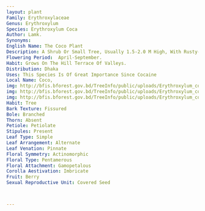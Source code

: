 ```yaml
---
layout: plant
Family: Erythroxylaceae
Genus: Erythroxylum
Species: Erythroxylum Coca
Author: Lamk.
Synonyms: 
English Name: The Coco Plant
Description: A Shrub Or Small Tree, Usually 1.5-2.0 M High, With Rusty-brown Branches, Young Twigs Warty. Leaves Oval, Obovate Or Elliptic, Varying In Different Cultivated Strains Or Varieties, 3.8-6.3 Cm Long, Dark Green Above, Paler Glaucous Beneath, Deciduous, Borne On The Extreme Tips Of The Slender Branches. Stipules Persistent, Bracts Numerous. Flowers In Clusters Of 3-5, Yellowish-green Or Yellow, 5-lobed. Styles Free, Heterostylous. Fruit A Drupe, Red. Seeds Sub-trigonous, Endosperm Abundant.
Flowering Period:  April-September.
Habit: Grows On The Hill Terrace Of Valleys.
Distribution: Dhaka
Uses: This Species Is Of Great Importance Since Cocaine 
Local Name: Coco, 
img: http://bfis.bforest.gov.bd/TreeInfo/public/uploads/Erythroxylum_coca.jpg
img: http://bfis.bforest.gov.bd/TreeInfo/public/uploads/Erythroxylum_coca1.jpg
img: http://bfis.bforest.gov.bd/TreeInfo/public/uploads/Erythroxylum_coca2.jpg
Habit: Tree
Bark Texture: Fissured
Bole: Branched
Thorn: Absent
Petiole: Petiolate
Stipules: Present
Leaf Type: Simple
Leaf Arrangement: Alternate
Leaf Venation: Pinnate
Floral Symmetry: Actinomorphic
Floral Type: Pentamerous
Floral Attachment: Gamopetalous
Corolla Aestivation: Imbricate
Fruit: Berry
Sexual Reproductive Unit: Covered Seed



---
```


